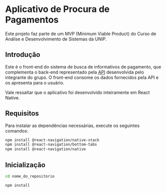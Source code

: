 # Aplicativo de Procura de Pagamentos

Este projeto faz parte de um MVP (Minimum Viable Product) do Curso de Análise e Desenvolvimento de Sistemas da UNIP.

## Introdução

Este é o front-end do sistema de busca de informativos de pagamento, que complementa o back-end representado pela [API](https://github.com/giovane-breno/api-payroll) desenvolvida pelo integrante do grupo. O front-end consome os dados fornecidos pela API e os apresenta para o usuário.

Vale ressaltar que o aplicativo foi desenvolvido inteiramente em React Native.

## Requisitos

Para instalar as dependências necessárias, execute os seguintes comandos:

```sh
npm install @react-navigation/native-stack
npm install @react-navigation/bottom-tabs
npm install @react-navigation/native
```

## Inicialização

```sh
cd nome_do_repositorio
```

```sh
npm install
```
